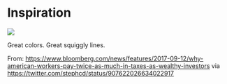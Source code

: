 # Inspiration

![](https://db-feed.s3.amazonaws.com/legacy/DJiExLzXcAAr1e8-1505232471183.jpg)

Great colors. Great squiggly lines.

From: https://www.bloomberg.com/news/features/2017-09-12/why-american-workers-pay-twice-as-much-in-taxes-as-wealthy-investors via https://twitter.com/stephcd/status/907622026634022917
